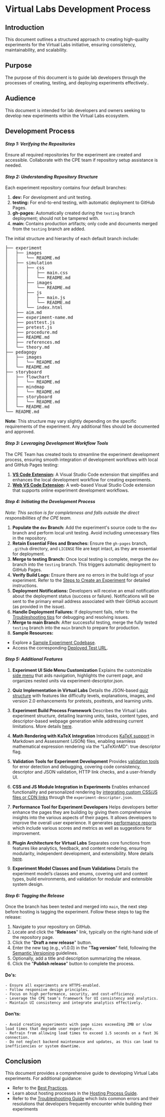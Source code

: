 # Virtual Labs Development Process

## Introduction

This document outlines a structured approach to creating high-quality experiments for the Virtual Labs initiative, ensuring consistency, maintainability, and scalability.

## Purpose

The purpose of this document is to guide lab developers through the processes of creating, testing, and deploying experiments effectively..

## Audience

This document is intended for lab developers and owners seeking to develop new experiments within the Virtual Labs ecosystem.

## Development Process

#### ***Step 1: Verifying the Repositories***

Ensure all required repositories for the experiment are created and accessible. Collaborate with the CPE team if repository setup assistance is needed.

#### ***Step 2: Understanding Repository Structure***

Each experiment repository contains four default branches:

1. **dev:** For development and unit testing.
2. **testing:** For end-to-end testing, with automatic deployment to GitHub Pages.
3. **gh-pages:** Automatically created during the `testing` branch deployment; should not be tampered with.
4. **main:** Contains production artifacts; only code and documents merged from the `testing` branch are added.

The initial structure and hierarchy of each default branch include:

<pre>
├── experiment
│   ├── images
│   │   └── README.md
│   ├── simulation
│   │   ├── css
│   │   │   ├── main.css
│   │   │   └── README.md
│   │   ├── images
│   │   │   └── README.md
│   │   ├── js
│   │   │   ├── main.js
│   │   │   └── README.md
│   │   └── index.html
│   ├── aim.md
│   ├── experiment-name.md
│   ├── posttest.js
│   ├── pretest.js
│   ├── procedure.md
│   ├── README.md
│   ├── references.md
│   └── theory.md
├── pedagogy
│   ├── images
│   │   └── README.md
│   └── README.md
├── storyboard
│   ├── flowchart
│   │   └── README.md
│   ├── mindmap
│   │   └── README.md
│   ├── storyboard
│   │   └── README.md
│   └── README.md
└── README.md
</pre>

**Note**: This structure may vary slightly depending on the specific requirements of the experiment. Any additional files should be documented and approved.

#### ***Step 3: Leveraging Development Workflow Tools***

The CPE Team has created tools to streamline the experiment development process, ensuring smooth integration of development workflows with local and GitHub Pages testing:

1. **[VS Code Extension](https://vlead.vlabs.ac.in/development/#authoring-environment):** A Visual Studio Code extension that simplifies and enhances the local development workflow for creating experiments.
2. **[Web VS Code Extension](https://github.com/virtual-labs/tool-web-ext-vscode/blob/main/README.md):** A web-based Visual Studio Code extension that supports online experiment development workflows. 

#### ***Step 4: Initiating the Development Process***

*Note: This section is for completeness and falls outside the direct responsibilities of the CPE team.*

1. **Populate the `dev` Branch:**
Add the experiment's source code to the `dev` branch and perform local unit testing. Avoid including unnecessary files in the repository.
2. **Retain Essential Files and Branches:**
Ensure the `gh-pages` branch, `.github` directory, and `LICENSE` file are kept intact, as they are essential for deployment.
3. **Merge to testing Branch:**
Once local testing is complete, merge the `dev` branch into the `testing` branch. This triggers automatic deployment to GitHub Pages.
4. **Verify Build Logs:**
Ensure there are no errors in the build logs of your experiment. Refer to the [Steps to Create an Experiment](https://github.com/virtual-labs/ph3-exp-template/blob/main/experiment/README.md) for detailed instructions.
5. **Deployment Notifications:**
Developers will receive an email notification about the deployment status (success or failure). Notifications will be sent to the primary email address associated with their GitHub account (as provided in the issue).
6. **Handle Deployment Failures:**
If deployment fails, refer to the [Troubleshooting tips](https://github.com/virtual-labs/vlabs-systems/blob/main/src/systems-engineer-role/ci-cd-pipeline.md#troubleshooting-experiment-deployment-script) for debugging and resolving issues.
7. **Merge to main Branch:**
After successful testing, merge the fully tested `testing` branch into the `main` branch to prepare for production.
8. **Sample Resources:**
* Explore a [Sample Experiment Codebase](https://github.com/virtual-labs/ph3-exp-dev-process/tree/main/sample/experiment).
* Access the corresponding [Deployed Test URL](https://virtual-labs.github.io/exp-bubble-sort-iiith/).

#### ***Step 5: Additional Features***

1. **Experiment UI Side Menu Customization**
Explains the customizable [side menu](https://github.com/virtual-labs/ph3-lab-mgmt/blob/master/docs/exp-side-menu.md) that aids navigation, highlights the current page, and organizes nested units via experiment-descriptor.json.

2. **Quiz Implementation in Virtual Labs**
Details the JSON-based [quiz structure](https://github.com/virtual-labs/ph3-lab-mgmt/blob/master/docs/quiz.md) with features like difficulty levels, explanations, images, and version 2.0 enhancements for pretests, posttests, and learning units.

3. **Experiment Build Process Framework**
Describes the Virtual Labs experiment structure, detailing learning units, tasks, content types, and descriptor-based webpage generation while addressing current limitations. More details [here](https://github.com/virtual-labs/ph3-lab-mgmt/blob/master/docs/exp-build-process.md).

4. **Math Rendering with KaTeX Integration**
Introduces [KaTeX support](https://github.com/virtual-labs/ph3-lab-mgmt/blob/master/docs/latex.md) in Markdown and Assessment (JSON) files, enabling seamless mathematical expression rendering via the "LaTeXinMD": true descriptor flag.

5. **Validation Tools for Experiment Development**
Provides [validation tools](https://github.com/virtual-labs/ph3-lab-mgmt/blob/master/docs/content-validation.md) for error detection and debugging, covering code consistency, descriptor and JSON validation, HTTP link checks, and a user-friendly UI.

6. **CSS and JS Module Integration in Experiments**
Enables enhanced functionality and personalized rendering by [integrating custom CSS/JS files or CDN links](https://github.com/virtual-labs/ph3-lab-mgmt/blob/master/docs/custom-modules.md) through the `experiment-descriptor.json`.

7. **Performance Tool for Experiment Developers**
 Helps developers better enhance the pages they are building by giving them comprehensive insights into the various aspects of their pages. It allows developers to improve the overall user experience. It generates [performance reports](https://github.com/virtual-labs/tool-performance) which include various scores and metrics as well as suggestions for improvement.

8. **Plugin Architecture for Virtual Labs**
Separates core functions from features like analytics, feedback, and content rendering, ensuring modularity, independent development, and extensibility. More details [here](https://github.com/virtual-labs/ph3-lab-mgmt/blob/master/docs/plugins.org).

9. **Experiment Model Classes and Enum Validations**
Details the experiment model’s classes and enums, covering unit and content types, build environments, and validation for modular and extensible system design.


#### ***Step 6: Tagging the Release***

Once the branch has been tested and merged into `main`, the next step before hosting is tagging the experiment. Follow these steps to tag the release:

1. Navigate to your repository on GitHub.
2. Locate and click the "**Releases**" link, typically on the right-hand side of the repository page.
3. Click the "**Draft a new release**" button.
4. Enter the new tag (e.g., v1.0.0) in the "**Tag version**" field, following the [Semantic Versioning](https://semver.org/) guidelines.
5. Optionally, add a title and description summarizing the release.
6. Click the "**Publish release**" button to complete the process.

#### Do's:

    - Ensure all experiments are HTTPS-enabled.
    - Follow responsive design principles.
    - Focus on high performance, security, and cost-efficiency.
    - Leverage the CPE team’s framework for UI consistency and analytics.
    - Maintain UI consistency and integrate analytics effectively.

#### Don'ts:
    - Avoid creating experiments with page sizes exceeding 2MB or slow load times that degrade user experience.
    - Refrain from allowing load times to exceed 1.5 seconds on a fast 3G connection.
    - Do not neglect backend maintenance and updates, as this can lead to inefficiencies or system downtime.


## Conclusion

This document provides a comprehensive guide to developing Virtual Labs experiments. For additional guidance:
- Refer to the [Best Practices](https://virtual-labs.github.io/app-vlead-web/development/#best-practices).
- Learn about hosting processes in the [Hosting Process Guide](https://github.com/virtual-labs/engineers-forum/blob/master/ph4/services/hosting-process.md).
- Refer to the [Troubleshooting Guide](https://vlead.vlabs.ac.in/development/#troubleshooting-guide) which lists common errors and their resolutions that developers frequently encounter while building their experiments

